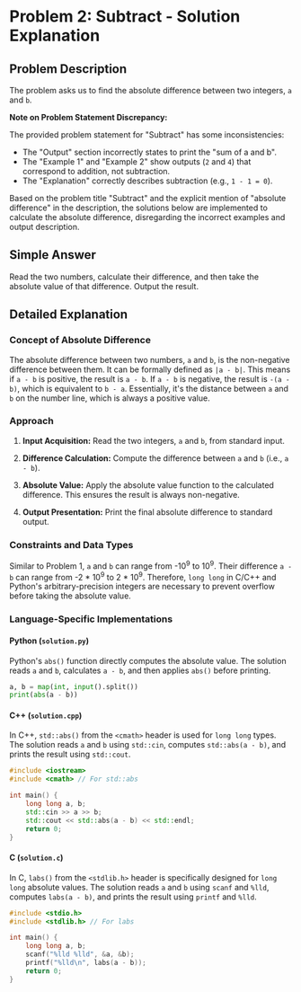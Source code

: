 # Problem 2: Subtract - Solution Explanation

## Problem Description

The problem asks us to find the absolute difference between two integers, `a` and `b`.

**Note on Problem Statement Discrepancy:**

The provided problem statement for "Subtract" has some inconsistencies:
- The "Output" section incorrectly states to print the "sum of a and b".
- The "Example 1" and "Example 2" show outputs (`2` and `4`) that correspond to addition, not subtraction.
- The "Explanation" correctly describes subtraction (e.g., `1 - 1 = 0`).

Based on the problem title "Subtract" and the explicit mention of "absolute difference" in the description, the solutions below are implemented to calculate the absolute difference, disregarding the incorrect examples and output description.

## Simple Answer

Read the two numbers, calculate their difference, and then take the absolute value of that difference. Output the result.

## Detailed Explanation

### Concept of Absolute Difference

The absolute difference between two numbers, `a` and `b`, is the non-negative difference between them. It can be formally defined as `|a - b|`. This means if `a - b` is positive, the result is `a - b`. If `a - b` is negative, the result is `-(a - b)`, which is equivalent to `b - a`. Essentially, it's the distance between `a` and `b` on the number line, which is always a positive value.

### Approach

1.  **Input Acquisition:** Read the two integers, `a` and `b`, from standard input.

2.  **Difference Calculation:** Compute the difference between `a` and `b` (i.e., `a - b`).

3.  **Absolute Value:** Apply the absolute value function to the calculated difference. This ensures the result is always non-negative.

4.  **Output Presentation:** Print the final absolute difference to standard output.

### Constraints and Data Types

Similar to Problem 1, `a` and `b` can range from -10<sup>9</sup> to 10<sup>9</sup>. Their difference `a - b` can range from -2 * 10<sup>9</sup> to 2 * 10<sup>9</sup>. Therefore, `long long` in C/C++ and Python's arbitrary-precision integers are necessary to prevent overflow before taking the absolute value.

### Language-Specific Implementations

#### Python (`solution.py`)

Python's `abs()` function directly computes the absolute value. The solution reads `a` and `b`, calculates `a - b`, and then applies `abs()` before printing.

```python
a, b = map(int, input().split())
print(abs(a - b))
```

#### C++ (`solution.cpp`)

In C++, `std::abs()` from the `<cmath>` header is used for `long long` types. The solution reads `a` and `b` using `std::cin`, computes `std::abs(a - b)`, and prints the result using `std::cout`.

```cpp
#include <iostream>
#include <cmath> // For std::abs

int main() {
    long long a, b;
    std::cin >> a >> b;
    std::cout << std::abs(a - b) << std::endl;
    return 0;
}
```

#### C (`solution.c`)

In C, `labs()` from the `<stdlib.h>` header is specifically designed for `long long` absolute values. The solution reads `a` and `b` using `scanf` and `%lld`, computes `labs(a - b)`, and prints the result using `printf` and `%lld`.

```c
#include <stdio.h>
#include <stdlib.h> // For labs

int main() {
    long long a, b;
    scanf("%lld %lld", &a, &b);
    printf("%lld\n", labs(a - b));
    return 0;
}
```